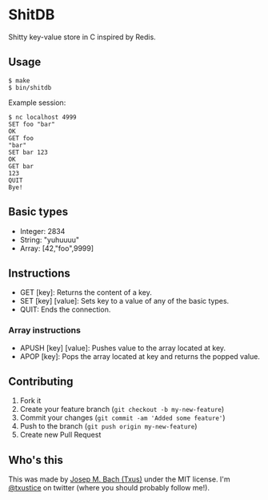 # ShitDB

Shitty key-value store in C inspired by Redis.

## Usage

    $ make
    $ bin/shitdb

Example session:

    $ nc localhost 4999
    SET foo "bar"
    OK
    GET foo
    "bar"
    SET bar 123
    OK
    GET bar
    123
    QUIT
    Bye!

## Basic types

* Integer: 2834
* String: "yuhuuuu"
* Array: [42,"foo",9999]

## Instructions

* GET [key]: Returns the content of a key.
* SET [key] [value]: Sets key to a value of any of the basic types.
* QUIT: Ends the connection.

### Array instructions

* APUSH [key] [value]: Pushes value to the array located at key.
* APOP [key]: Pops the array located at key and returns the popped value.

## Contributing

1. Fork it
2. Create your feature branch (`git checkout -b my-new-feature`)
3. Commit your changes (`git commit -am 'Added some feature'`)
4. Push to the branch (`git push origin my-new-feature`)
5. Create new Pull Request

## Who's this

This was made by [Josep M. Bach (Txus)](http://txustice.me) under the MIT
license. I'm [@txustice](http://twitter.com/txustice) on twitter (where you
should probably follow me!).
